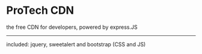 # ProTech CDN

the free CDN for developers, powered by express.JS

---

included: jquery, sweetalert and bootstrap (CSS and JS)